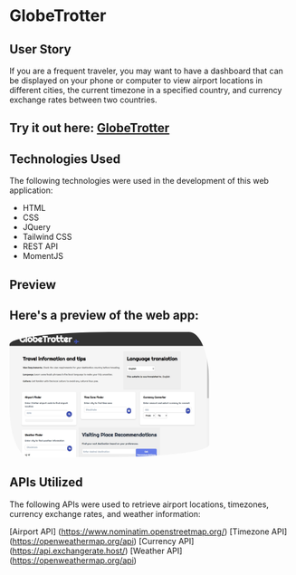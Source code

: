 # GlobeTrotter

## User Story
If you are a frequent traveler, you may want to have a dashboard that can be displayed on your phone or computer to view airport locations in different cities, the current timezone in a specified country, and currency exchange rates between two countries.
## Try it out here: [GlobeTrotter](https://menara-travel.vercel.app/)

## Technologies Used

The following technologies were used in the development of this web application:

- HTML
- CSS
- JQuery
- Tailwind CSS
- REST API
- MomentJS

## Preview

## Here's a preview of the web app:
<img src="airPlane/globe-trotter.jpeg" style="border-radius: 50% 10% / 10% 40%" width="70%">


## APIs Utilized

The following APIs were used to retrieve airport locations, timezones, currency exchange rates, and weather information:

  [Airport API] (https://www.nominatim.openstreetmap.org/)
  [Timezone API] (https://openweathermap.org/api)
  [Currency API] (https://api.exchangerate.host/)
  [Weather API] (https://openweathermap.org/api)
